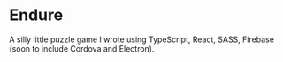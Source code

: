 # Endure #

A silly little puzzle game I wrote using TypeScript, React, SASS, Firebase (soon to include Cordova and Electron).